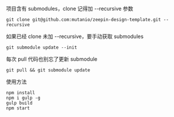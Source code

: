 项目含有 submodules，clone 记得加 --recursive 参数

`git clone git@github.com:mutanio/zeepin-design-template.git --recursive`

如果已经 clone 未加 --recursive，要手动获取 submodules

`git submodule update --init`

每次 pull 代码也别忘了更新 submodule

`git pull && git submodule update`



使用方法

```
npm install
npm i gulp -g
gulp build
npm start
```

